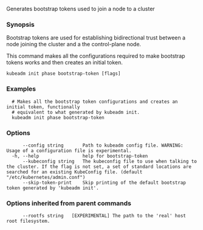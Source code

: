 
Generates bootstrap tokens used to join a node to a cluster

### Synopsis

Bootstrap tokens are used for establishing bidirectional trust between a node joining the cluster and a the control-plane node. 

This command makes all the configurations required to make bootstrap tokens works and then creates an initial token.

```
kubeadm init phase bootstrap-token [flags]
```

### Examples

```
  # Makes all the bootstrap token configurations and creates an initial token, functionally
  # equivalent to what generated by kubeadm init.
  kubeadm init phase bootstrap-token
```

### Options

```
      --config string       Path to kubeadm config file. WARNING: Usage of a configuration file is experimental.
  -h, --help                help for bootstrap-token
      --kubeconfig string   The kubeconfig file to use when talking to the cluster. If the flag is not set, a set of standard locations are searched for an existing KubeConfig file. (default "/etc/kubernetes/admin.conf")
      --skip-token-print    Skip printing of the default bootstrap token generated by 'kubeadm init'.
```

### Options inherited from parent commands

```
      --rootfs string   [EXPERIMENTAL] The path to the 'real' host root filesystem.
```


